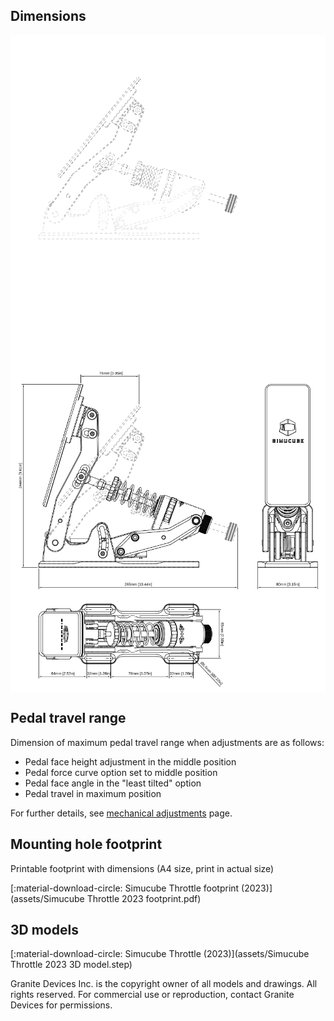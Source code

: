## Dimensions

<a href="assets/dimensions_light.svg" target="_blank" media="(prefers-color-scheme: dark)">
    <img src="assets/dimensions_dark.svg#gh-dark-mode-only" alt=""
        style="width: 37rem;max-width: 100%;height: auto;vertical-align: 
        middle;border-style: none;">
</a>

<a href="assets/dimensions_light.svg" target="_blank" media="(prefers-color-scheme: dark)">
    <img src="assets/dimensions_light.svg#gh-light-mode-only" alt=""
        style="width: 37rem;max-width: 100%;height: auto;vertical-align: 
        middle;border-style: none;">
</a>

## Pedal travel range

Dimension of maximum pedal travel range when adjustments are as follows:

* Pedal face height adjustment in the middle position
* Pedal force curve option set to middle position
* Pedal face angle in the "least tilted" option
* Pedal travel in maximum position

For further details, see [mechanical adjustments](../../Simucube%20Throttle/Mechanical%20adjustments.md) page.

## Mounting hole footprint

Printable footprint with dimensions (A4 size, print in actual size)

[:material-download-circle: Simucube Throttle footprint (2023)](assets/Simucube Throttle 2023 footprint.pdf)

## 3D models

[:material-download-circle: Simucube Throttle (2023)](assets/Simucube Throttle 2023 3D model.step)

Granite Devices Inc. is the copyright owner of all models and drawings. All rights reserved. For commercial use or reproduction, contact Granite Devices for permissions.
